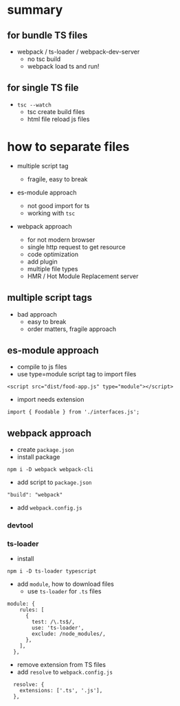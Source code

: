 # summary

## for bundle TS files

- webpack / ts-loader / webpack-dev-server
  - no tsc build
  - webpack load ts and run!

## for single TS file

- `tsc --watch`
  - tsc create build files
  - html file reload js files

# how to separate files

- multiple script tag

  - fragile, easy to break

- es-module approach

  - not good import for ts
  - working with `tsc`

- webpack approach
  - for not modern browser
  - single http request to get resource
  - code optimization
  - add plugin
  - multiple file types
  - HMR / Hot Module Replacement server

## multiple script tags

- bad approach
  - easy to break
  - order matters, fragile approach

## es-module approach

- compile to js files
- use type=module script tag to import files

```
<script src="dist/food-app.js" type="module"></script>
```

- import needs extension

```
import { Foodable } from './interfaces.js';
```

## webpack approach

- create `package.json`
- install package

```
npm i -D webpack webpack-cli
```

- add script to `package.json`

```
"build": "webpack"
```

- add `webpack.config.js`

### devtool

### ts-loader

- install

```
npm i -D ts-loader typescript
```

- add `module`, how to download files
  - use `ts-loader` for `.ts` files

```
module: {
    rules: [
      {
        test: /\.ts$/,
        use: 'ts-loader',
        exclude: /node_modules/,
      },
    ],
  },
```

- remove extension from TS files
- add `resolve` to `webpack.config.js`

```
  resolve: {
    extensions: ['.ts', '.js'],
  },
```
